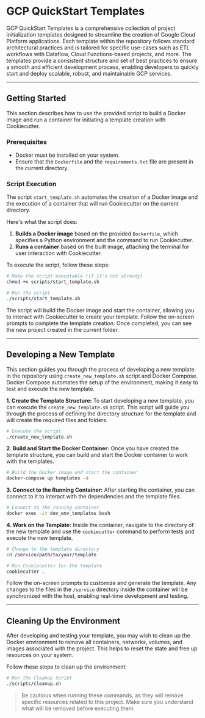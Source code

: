 # GCP QuickStart Templates

GCP QuickStart Templates is a comprehensive collection of project initialization templates designed to streamline the creation of Google Cloud Platform applications. Each template within the repository follows standard architectural practices and is tailored for specific use-cases such as ETL workflows with Dataflow, Cloud Functions-based projects, and more. The templates provide a consistent structure and set of best practices to ensure a smooth and efficient development process, enabling developers to quickly start and deploy scalable, robust, and maintainable GCP services.


---

## Getting Started

This section describes how to use the provided script to build a Docker image and run a container for initiating a template creation with Cookiecutter.

### Prerequisites

- Docker must be installed on your system.
- Ensure that the `Dockerfile` and the `requirements.txt` file are present in the current directory.

### Script Execution

The script `start_template.sh` automates the creation of a Docker image and the execution of a container that will run Cookiecutter on the current directory.

Here's what the script does:
1. **Builds a Docker image** based on the provided `Dockerfile`, which specifies a Python environment and the command to run Cookiecutter.
2. **Runs a container** based on the built image, attaching the terminal for user interaction with Cookiecutter.

To execute the script, follow these steps:

```bash
# Make the script executable (if it's not already)
chmod +x scripts/start_template.sh

# Run the script
./scripts/start_template.sh
```

The script will build the Docker image and start the container, allowing you to interact with Cookiecutter to create your template. Follow the on-screen prompts to complete the template creation. Once completed, you can see the new project created in the current folder.

----


## Developing a New Template

This section guides you through the process of developing a new template in the repository using `create_new_template.sh` script and Docker Compose. Docker Compose automates the setup of the environment, making it easy to test and execute the new template.

**1. Create the Template Structure:** To start developing a new template, you can execute the `create_new_template.sh` script. This script will guide you through the process of defining the directory structure for the template and will create the required files and folders.

```bash
# Execute the script
./create_new_template.sh
```

**2. Build and Start the Docker Container:** Once you have created the template structure, you can build and start the Docker container to work with the templates.

```bash
# Build the Docker image and start the container
docker-compose up templates -d
```

**3. Connect to the Running Container:** After starting the container, you can connect to it to interact with the dependencies and the template files.

```bash
# Connect to the running container
docker exec -it dev_env_templates bash
```

**4. Work on the Template:** Inside the container, navigate to the directory of the new template and use the `cookiecutter` command to perform tests and execute the new template.

```bash
# Change to the template directory
cd /service/path/to/your/template

# Run Cookiecutter for the template
cookiecutter .
```

Follow the on-screen prompts to customize and generate the template. Any changes to the files in the `/service` directory inside the container will be synchronized with the host, enabling real-time development and testing.


---

## Cleaning Up the Environment

After developing and testing your template, you may wish to clean up the Docker environment to remove all containers, networks, volumes, and images associated with the project. This helps to reset the state and free up resources on your system.

Follow these steps to clean up the environment:

```bash
# Run the Cleanup Script
./scripts/cleanup.sh
```

>Be cautious when running these commands, as they will remove specific resources related to this project. Make sure you understand what will be removed before executing them.
